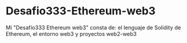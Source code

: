 # Desafio333-Ethereum-web3
Mi "Desafío333 Ethereum web3" consta de: el lenguaje de Solidity de Ethereum, el entorno web3 y proyectos web2-web3
